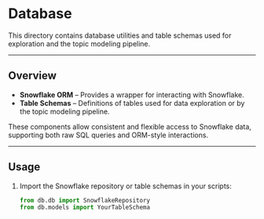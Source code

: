 # Database

This directory contains database utilities and table schemas used for exploration and the topic modeling pipeline.

---

## Overview

- **Snowflake ORM** – Provides a wrapper for interacting with Snowflake.  
- **Table Schemas** – Definitions of tables used for data exploration or by the topic modeling pipeline.

These components allow consistent and flexible access to Snowflake data, supporting both raw SQL queries and ORM-style interactions.

---

## Usage

1. Import the Snowflake repository or table schemas in your scripts:  
   ```python
   from db.db import SnowflakeRepository
   from db.models import YourTableSchema
